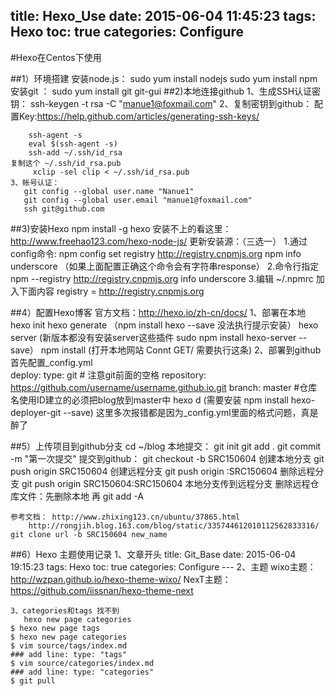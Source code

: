 title: Hexo_Use
date: 2015-06-04 11:45:23
tags: Hexo
toc: true
categories: Configure
---
#Hexo在Centos下使用

##1）环境搭建
    安装node.js：  sudo yum install nodejs
                   sudo yum install npm
	安装git ：     sudo yum install git  git-gui
##2)本地连接github
	1、生成SSH认证密钥： ssh-keygen -t rsa -C "manue1@foxmail.com"
	2、复制密钥到github： 
		配置Key:https://help.github.com/articles/generating-ssh-keys/
       
        ssh-agent -s
        eval $(ssh-agent -s)
        ssh-add ~/.ssh/id_rsa
    复制这个 ~/.ssh/id_rsa.pub
         xclip -sel clip < ~/.ssh/id_rsa.pub
	3、帐号认证：
	   git config --global user.name "Nanue1"
  	   git config --global user.email "manue1@foxmail.com"
  	   ssh git@github.com
<!--more-->     
##3)安装Hexo
	npm install -g hexo 
	安装不上的看这里：http://www.freehao123.com/hexo-node-js/
	更新安装源：（三选一）
		1.通过config命令:
		  npm config set registry http://registry.cnpmjs.org 
		  npm info underscore （如果上面配置正确这个命令会有字符串response）
		2.命令行指定
		  npm --registry http://registry.cnpmjs.org info underscore 
		3.编辑 ~/.npmrc 加入下面内容
		  registry = http://registry.cnpmjs.org


##4）配置Hexo博客
	官方文档：http://hexo.io/zh-cn/docs/
      1、部署在本地	
	hexo init
 	hexo generate （npm install hexo --save 没法执行提示安装）
	hexo server   (新版本都没有安装server这些插件 sudo npm install hexo-server --save）
	npm install	(打开本地网站 Connt GET/  需要执行这条)
      2、部署到github
	 首先配置_config.yml  
		deploy:
		  type: git # 注意git前面的空格
		  repository: https://github.com/username/username.github.io.git
		  branch: master #仓库名使用ID建立的必须把blog放到master中
	 hexo d  (需要安装 npm install hexo-deployer-git --save)
       这里多次报错都是因为_config.yml里面的格式问题，真是醉了


##5）上传项目到github分支
	cd ~/blog
    本地提交： 
	git init
	git add .
	git commit -m "第一次提交"
    提交到github：
  	git checkout -b SRC150604	 	创建本地分支
	git push origin SRC150604		创建远程分支
	git push origin :SRC150604		删除远程分支
	git push origin SRC150604:SRC150604 本地分支传到远程分支
	删除远程仓库文件：先删除本地  再  git add -A 
 
    参考文档： http://www.zhixing123.cn/ubuntu/37865.html
		http://rongjih.blog.163.com/blog/static/335744612010112562833316/
    git clone url -b SRC150604 new_name 

##6）Hexo 主题使用记录
	1、文章开头
		title: Git_Base
		date: 2015-06-04 19:15:23
		tags: Hexo
		toc: true
		categories: Configure
		---
	2、主题
	wixo主题： http://wzpan.github.io/hexo-theme-wixo/
	NexT主题： https://github.com/iissnan/hexo-theme-next

	3、categories和tags 找不到
	   hexo new page categories
	$ hexo new page tags
	$ hexo new page categories
	$ vim source/tags/index.md 
	### add line: type: "tags"
	$ vim source/categories/index.md
	### add line: type: "categories"
	$ git pull
